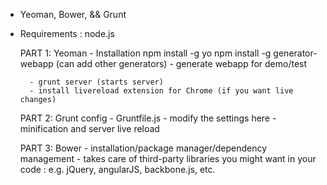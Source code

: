 - Yeoman, Bower, && Grunt

- Requirements :
	node.js

	PART 1: Yeoman
		- Installation
			npm install -g yo
			npm install -g generator-webapp
			(can add other generators)
		- generate webapp for demo/test
		
		- grunt server (starts server)
		- install livereload extension for Chrome (if you want live changes)
	
	PART 2: Grunt config
		- Gruntfile.js
			- modify the settings here
		- minification and server live reload
		
	PART 3: Bower
		- installation/package manager/dependency management
		- takes care of third-party libraries you might want in your code : e.g. jQuery, angularJS, backbone.js, etc.
